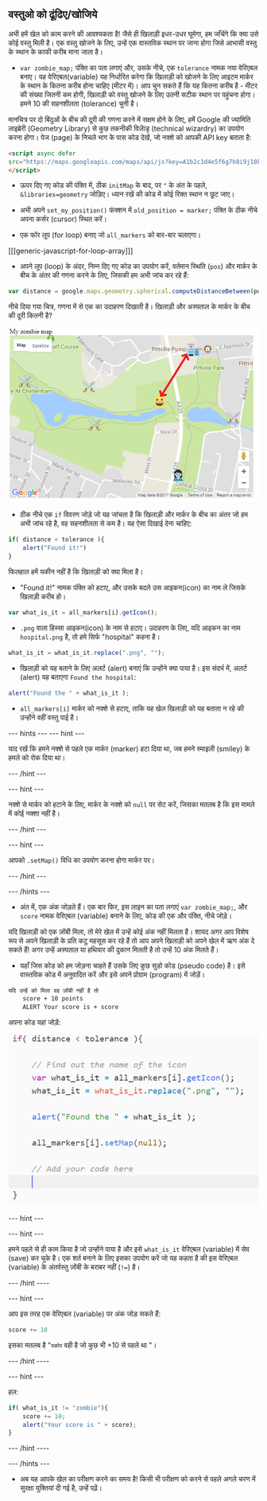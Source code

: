 ## वस्तुओ को ढूंढिए/खोजिये

अभी हमें खेल को काम करने की आवश्यकता है! जैसे ही खिलाड़ी इधर-उधर घूमेगा, हम जाँचेंगे कि क्या उसे कोई वस्तु मिली है। एक वस्तु खोजने के लिए, उन्हें एक वास्तविक स्थान पर जाना होगा जिसे आभासी वस्तु के स्थान के काफी करीब माना जाता है।

+ `var zombie_map;` पंक्ति का पता लगाएं और, उसके नीचे, एक `tolerance` नामक नया वेरिएबल बनाए। यह वेरिएबल(variable) यह निर्धारित करेगा कि खिलाड़ी को खोजने के लिए आइटम मार्कर के स्थान के कितना करीब होना चाहिए (मीटर में)। आप चुन सकते हैं कि यह कितना करीब है - मीटर की संख्या जितनी कम होगी, खिलाड़ी को वस्तु खोजने के लिए उतनी सटीक स्थान पर पहुंचना होगा। हमने 10 की सहनशीलता (tolerance) चुनी है।

मानचित्र पर दो बिंदुओं के बीच की दूरी की गणना करने में सक्षम होने के लिए, हमें Google की ज्यामिति लाइब्रेरी (Geometry Library) से कुछ तकनीकी विज़ाॆडृ (technical wizardry) का उपयोग करना होगा। पेज (page) के निचले भाग के पास कोड देखें, जो नक्शे को आपकी API key बताता है:

```html
<script async defer
src="https://maps.googleapis.com/maps/api/js?key=A1b2c3d4e5f6g7h8i9j10k11&callback=initMap">
</script>
```

+ ऊपर दिए गए कोड की पंक्ति में, ठीक `initMap` के बाद, पर `"` के अंत के पहले, `&libraries=geometry` जोड़िए। ध्यान रखें की कोड में कोई रिक्त स्थान न छूट जाए।

+ अभी अपने `set_my_position()` फंक्शन में `old_position = marker;` पंक्ति के ठीक नीचे अपना कर्सर (cursor) स्थित करें।

+ एक फॉर लूप (for loop) बनाए जो `all_markers` को बार-बार चलाएगा।

[[[generic-javascript-for-loop-array]]]

+ अपने लूप (loop) के अंदर, निम्न दिए गए कोड का उपयोग करें, वर्तमान स्थिति (`pos`) और मार्कर के बीच के अंतर की गणना करने के लिए, जिसकी हम अभी जांच कर रहे हैं:

```javascript
var distance = google.maps.geometry.spherical.computeDistanceBetween(pos, all_markers[i].getPosition());
```

नीचे दिया गया चित्र, गणना में से एक का उदाहरण दिखाती है। खिलाड़ी और अस्पताल के मार्कर के बीच की दूरी कितनी है?

![हम किसकी गणना कर रहे हैं](images/what-we-are-calculating.png)

+ ठीक नीचे एक `if` विवरण जोड़े जो यह जांचता है कि खिलाड़ी और मार्कर के बीच का अंतर जो हम अभी जांच रहे है, वह सहनशीलता से कम है। यह ऐसा दिखाई देना चाहिए:

```javascript
if( distance < tolerance ){
    alert("Found it!")
}
```

फिलहाल हमें यकीन नहीं है कि खिलाड़ी को क्या मिला है।

+ "Found it!" नामक पंक्ति को हटाए, और उसके बदले उस आइकन(icon) का नाम ले जिसके खिलाड़ी करीब हो।

```javascript
var what_is_it = all_markers[i].getIcon();
```

+ `.png` वाला हिस्सा आइकन(icon) के नाम से हटाए। उदाहरण के लिए, यदि आइकन का नाम `hospital.png` है, तो हमे सिर्फ "hospital" कहना है।

```javascript
what_is_it = what_is_it.replace(".png", "");

```

+ खिलाड़ी को यह बताने के लिए अलर्ट (alert) बनाएं कि उन्होंने क्या पाया है। इस संदर्भ में, अलर्ट (alert) यह बताएगा `Found the hospital`:

```javascript
alert("Found the " + what_is_it );
```

+ `all_markers[i]` मार्कर को नक्शे से हटाए, ताकि यह खेल खिलाड़ी को यह बताता न रहे की उन्होंने वहीं वस्तु पाई है।

\--- hints \--- \--- hint \---

याद रखें कि हमने नक्शे से पहले एक मार्कर (marker) हटा दिया था, जब हमने स्माइली (smiley) के हमले को रोक दिया था।

\--- /hint \---

\--- hint \---

नक्शे से मार्कर को हटाने के लिए, मार्कर के नक्शे को `null` पर सेट करें, जिसका मतलब है कि इस मामले में कोई नक्शा नहीं है।

\--- /hint \---

\--- hint \---

आपको `.setMap()` विधि का उपयोग करना होगा मार्कर पर।

\--- /hint \---

\--- /hints \---

+ अंत में, एक अंक जोड़ते हैं। एक बार फिर, इस लाइन का पता लगाएं `var zombie_map;`, और `score` नामक वेरिएबल (variable) बनाने के लिए, कोड की एक और पंक्ति, नीचे जोड़े।

यदि खिलाड़ी को एक ज़ोंबी मिला, तो मेरे खेल में उन्हें कोई अंक नहीं मिलता है। शायद अगर आप विशेष रूप से अपने खिलाड़ी के प्रति कटु महसूस कर रहे हैं तो आप अपने खिलाड़ी को अपने खेल में ऋण अंक दे सकते हैं! अगर उन्हें अस्पताल या हथियार की दुकान मिलती है तो उन्हें 10 अंक मिलते हैं।

+ यहाँ जिस कोड को हम जोड़ना चाहते हैं उसके लिए कुछ सुडो कोड (pseudo code) है। इसे वास्तविक कोड में अनुवादित करें और इसे अपने प्रोग्राम (program) में जोड़ें।

```html
यदि उन्हें को मिला वह ज़ोंबी नहीं है तो
    score + 10 points
    ALERT Your score is + score
```

अपना कोड यहां जोड़ें:

![अंक जोड़ें](images/add-score.png)

\--- hint \---

\--- hint \---

हमने पहले से ही काम किया है जो उन्होंने पाया है और इसे `what_is_it` वेरिएबल (variable) में सेव (save) कर चुके है। एक शर्त बनाने के लिए इसका उपयोग करें जो यह कहता है की इस वेरिएबल (variable) के अंतर्वस्तु ज़ोंबी के बराबर नहीं (`!=`) है।

\--- /hint \----

\--- hint \---

आप इस तरह एक वेरिएबल (variable) पर अंक जोड़ सकते हैं:

```javascript
score += 10
```

इसका मतलब है "`स्कोर` वही है जो कुछ भी +10 से पहले था "।

\--- /hint \----

\--- hint \---

हल:

```javascript
if( what_is_it != "zombie"){
    score += 10;
    alert("Your score is " + score);
}
```

\--- /hint \----

\--- /hints \---

+ अब यह आपके खेल का परीक्षण करने का समय है! किसी भी परीक्षण को करने से पहले अगले चरण में सुरक्षा युक्तियां दी गई है, उन्हें पढ़ें।